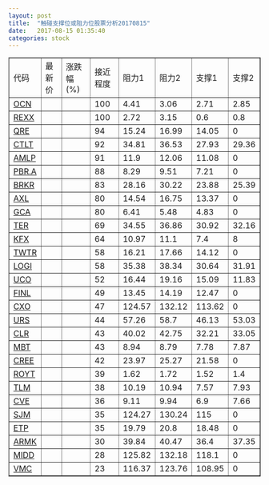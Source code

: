 ```yaml
---
layout: post
title:  "触碰支撑位或阻力位股票分析20170815"
date:   2017-08-15 01:35:40
categories: stock
---
```

<script type="text/javascript">
var stockList = []
stockList.push('gb_ocn');
stockList.push('gb_rexx');
stockList.push('gb_qre');
stockList.push('gb_ctlt');
stockList.push('gb_amlp');
stockList.push('gb_pbr.a');
stockList.push('gb_brkr');
stockList.push('gb_axl');
stockList.push('gb_gca');
stockList.push('gb_ter');
stockList.push('gb_kfx');
stockList.push('gb_twtr');
stockList.push('gb_logi');
stockList.push('gb_uco');
stockList.push('gb_finl');
stockList.push('gb_cxo');
stockList.push('gb_urs');
stockList.push('gb_clr');
stockList.push('gb_mbt');
stockList.push('gb_cree');
stockList.push('gb_royt');
stockList.push('gb_tlm');
stockList.push('gb_cve');
stockList.push('gb_sjm');
stockList.push('gb_etp');
stockList.push('gb_armk');
stockList.push('gb_midd');
stockList.push('gb_vmc');
</script>
<table border="1">
 <tr>
 <td>代码</td>
 <td>最新价</td>
 <td>涨跌幅(%)</td>
 <td>接近程度</td>
 <td>阻力1</td>
 <td>阻力2</td>
 <td>支撑1</td>
 <td>支撑2</td>
</tr>
  <tr id="ocn" class="green">
  <td><a href="http://stock.finance.sina.com.cn/usstock/quotes/OCN.html" target="_blank">OCN</a></td><td></td><td></td><td>100</td><td>4.41</td><td>3.06</td><td>2.71</td><td>2.85</td></tr>
  <tr id="rexx" class="red">
  <td><a href="http://stock.finance.sina.com.cn/usstock/quotes/REXX.html" target="_blank">REXX</a></td><td></td><td></td><td>100</td><td>2.72</td><td>3.15</td><td>0.6</td><td>0.8</td></tr>
  <tr id="qre" class="red">
  <td><a href="http://stock.finance.sina.com.cn/usstock/quotes/QRE.html" target="_blank">QRE</a></td><td></td><td></td><td>94</td><td>15.24</td><td>16.99</td><td>14.05</td><td>0</td></tr>
  <tr id="ctlt" class="red">
  <td><a href="http://stock.finance.sina.com.cn/usstock/quotes/CTLT.html" target="_blank">CTLT</a></td><td></td><td></td><td>92</td><td>34.81</td><td>36.53</td><td>27.93</td><td>29.36</td></tr>
  <tr id="amlp" class="green">
  <td><a href="http://stock.finance.sina.com.cn/usstock/quotes/AMLP.html" target="_blank">AMLP</a></td><td></td><td></td><td>91</td><td>11.9</td><td>12.06</td><td>11.08</td><td>0</td></tr>
  <tr id="pbr.a" class="red">
  <td><a href="http://stock.finance.sina.com.cn/usstock/quotes/PBR.A.html" target="_blank">PBR.A</a></td><td></td><td></td><td>88</td><td>8.29</td><td>9.51</td><td>7.21</td><td>0</td></tr>
  <tr id="brkr" class="red">
  <td><a href="http://stock.finance.sina.com.cn/usstock/quotes/BRKR.html" target="_blank">BRKR</a></td><td></td><td></td><td>83</td><td>28.16</td><td>30.22</td><td>23.88</td><td>25.39</td></tr>
  <tr id="axl" class="red">
  <td><a href="http://stock.finance.sina.com.cn/usstock/quotes/AXL.html" target="_blank">AXL</a></td><td></td><td></td><td>80</td><td>14.54</td><td>16.75</td><td>13.37</td><td>0</td></tr>
  <tr id="gca" class="green">
  <td><a href="http://stock.finance.sina.com.cn/usstock/quotes/GCA.html" target="_blank">GCA</a></td><td></td><td></td><td>80</td><td>6.41</td><td>5.48</td><td>4.83</td><td>0</td></tr>
  <tr id="ter" class="red">
  <td><a href="http://stock.finance.sina.com.cn/usstock/quotes/TER.html" target="_blank">TER</a></td><td></td><td></td><td>69</td><td>34.55</td><td>36.86</td><td>30.92</td><td>32.16</td></tr>
  <tr id="kfx" class="green">
  <td><a href="http://stock.finance.sina.com.cn/usstock/quotes/KFX.html" target="_blank">KFX</a></td><td></td><td></td><td>64</td><td>10.97</td><td>11.1</td><td>7.4</td><td>8</td></tr>
  <tr id="twtr" class="red">
  <td><a href="http://stock.finance.sina.com.cn/usstock/quotes/TWTR.html" target="_blank">TWTR</a></td><td></td><td></td><td>58</td><td>16.21</td><td>17.66</td><td>14.12</td><td>0</td></tr>
  <tr id="logi" class="red">
  <td><a href="http://stock.finance.sina.com.cn/usstock/quotes/LOGI.html" target="_blank">LOGI</a></td><td></td><td></td><td>58</td><td>35.38</td><td>38.34</td><td>30.64</td><td>31.91</td></tr>
  <tr id="uco" class="red">
  <td><a href="http://stock.finance.sina.com.cn/usstock/quotes/UCO.html" target="_blank">UCO</a></td><td></td><td></td><td>52</td><td>16.44</td><td>19.16</td><td>15.09</td><td>11.83</td></tr>
  <tr id="finl" class="red">
  <td><a href="http://stock.finance.sina.com.cn/usstock/quotes/FINL.html" target="_blank">FINL</a></td><td></td><td></td><td>49</td><td>13.45</td><td>14.19</td><td>12.47</td><td>0</td></tr>
  <tr id="cxo" class="green">
  <td><a href="http://stock.finance.sina.com.cn/usstock/quotes/CXO.html" target="_blank">CXO</a></td><td></td><td></td><td>47</td><td>124.57</td><td>132.12</td><td>113.62</td><td>0</td></tr>
  <tr id="urs" class="green">
  <td><a href="http://stock.finance.sina.com.cn/usstock/quotes/URS.html" target="_blank">URS</a></td><td></td><td></td><td>44</td><td>57.26</td><td>58.7</td><td>46.13</td><td>53.03</td></tr>
  <tr id="clr" class="green">
  <td><a href="http://stock.finance.sina.com.cn/usstock/quotes/CLR.html" target="_blank">CLR</a></td><td></td><td></td><td>43</td><td>40.02</td><td>42.75</td><td>32.21</td><td>33.05</td></tr>
  <tr id="mbt" class="red">
  <td><a href="http://stock.finance.sina.com.cn/usstock/quotes/MBT.html" target="_blank">MBT</a></td><td></td><td></td><td>43</td><td>8.94</td><td>8.79</td><td>7.78</td><td>7.87</td></tr>
  <tr id="cree" class="red">
  <td><a href="http://stock.finance.sina.com.cn/usstock/quotes/CREE.html" target="_blank">CREE</a></td><td></td><td></td><td>42</td><td>23.97</td><td>25.27</td><td>21.58</td><td>0</td></tr>
  <tr id="royt" class="red">
  <td><a href="http://stock.finance.sina.com.cn/usstock/quotes/ROYT.html" target="_blank">ROYT</a></td><td></td><td></td><td>39</td><td>1.62</td><td>1.72</td><td>1.52</td><td>1.4</td></tr>
  <tr id="tlm" class="green">
  <td><a href="http://stock.finance.sina.com.cn/usstock/quotes/TLM.html" target="_blank">TLM</a></td><td></td><td></td><td>38</td><td>10.19</td><td>10.94</td><td>7.57</td><td>7.93</td></tr>
  <tr id="cve" class="green">
  <td><a href="http://stock.finance.sina.com.cn/usstock/quotes/CVE.html" target="_blank">CVE</a></td><td></td><td></td><td>36</td><td>9.11</td><td>9.94</td><td>6.9</td><td>7.66</td></tr>
  <tr id="sjm" class="red">
  <td><a href="http://stock.finance.sina.com.cn/usstock/quotes/SJM.html" target="_blank">SJM</a></td><td></td><td></td><td>35</td><td>124.27</td><td>130.24</td><td>115</td><td>0</td></tr>
  <tr id="etp" class="red">
  <td><a href="http://stock.finance.sina.com.cn/usstock/quotes/ETP.html" target="_blank">ETP</a></td><td></td><td></td><td>35</td><td>19.79</td><td>20.8</td><td>18.48</td><td>0</td></tr>
  <tr id="armk" class="red">
  <td><a href="http://stock.finance.sina.com.cn/usstock/quotes/ARMK.html" target="_blank">ARMK</a></td><td></td><td></td><td>30</td><td>39.84</td><td>40.47</td><td>36.4</td><td>37.35</td></tr>
  <tr id="midd" class="green">
  <td><a href="http://stock.finance.sina.com.cn/usstock/quotes/MIDD.html" target="_blank">MIDD</a></td><td></td><td></td><td>28</td><td>125.82</td><td>132.18</td><td>118.1</td><td>0</td></tr>
  <tr id="vmc" class="red">
  <td><a href="http://stock.finance.sina.com.cn/usstock/quotes/VMC.html" target="_blank">VMC</a></td><td></td><td></td><td>23</td><td>116.37</td><td>123.76</td><td>108.95</td><td>0</td></tr>
</table>
